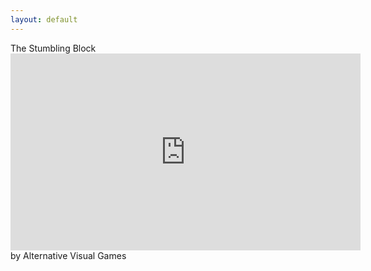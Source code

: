 ```yaml
---
layout: default
---
```

<div  class="container-cover">
    <div class="bg-image"></div>
    <div class="countdown d-flex flex-column justify-content-center m-0 text-center" id="scene" >
        <div data-depth="0.1" class="isize my-3">The Stumbling Block</div>
        <div data-depth="0.2" class="" id="countdown"><iframe width="560" height="315" src="https://www.youtube-nocookie.com/embed/iahUY1X5DGs" frameborder="0" allow="accelerometer; autoplay; encrypted-media; gyroscope; picture-in-picture" allowfullscreen></iframe></div>
        <div data-depth="0.1" class="my-3">by Alternative Visual Games</div>
    </div>
</div>
